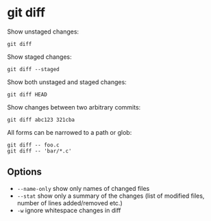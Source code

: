 # git diff

Show unstaged changes:

    git diff

Show staged changes:

    git diff --staged

Show both unstaged and staged changes:

    git diff HEAD

Show changes between two arbitrary commits:

    git diff abc123 321cba

All forms can be narrowed to a path or glob:

    git diff -- foo.c
    git diff -- 'bar/*.c'

## Options

  - `--name-only` show only names of changed files
  - `--stat` show only a summary of the changes (list of modified files,
    number of lines added/removed etc.)
  - `-w` ignore whitespace changes in diff
